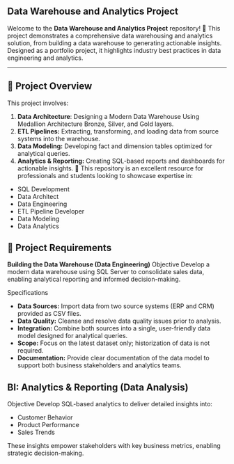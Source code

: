 ## Data Warehouse and Analytics Project

Welcome to the **Data Warehouse and Analytics Project** repository! 🚀
This project demonstrates a comprehensive data warehousing and analytics solution, from building a data warehouse to generating actionable insights. Designed as a portfolio project, it highlights industry best practices in data engineering and analytics.

---

## 📖 Project Overview
This project involves:

1. **Data Architecture**: Designing a Modern Data Warehouse Using Medallion Architecture Bronze, Silver, and Gold layers.
2. **ETL Pipelines:** Extracting, transforming, and loading data from source systems into the warehouse.
3. **Data Modeling:** Developing fact and dimension tables optimized for analytical queries.
4. **Analytics & Reporting:** Creating SQL-based reports and dashboards for actionable insights.
🎯 This repository is an excellent resource for professionals and students looking to showcase expertise in:

- SQL Development
-  Data Architect
-  Data Engineering
-  ETL Pipeline Developer
-  Data Modeling
-  Data Analytics

## 🚀 Project Requirements
**Building the Data Warehouse (Data Engineering)**
Objective
Develop a modern data warehouse using SQL Server to consolidate sales data, enabling analytical reporting and informed decision-making.

Specifications
- **Data Sources:** Import data from two source systems (ERP and CRM) provided as CSV files.
- **Data Quality:** Cleanse and resolve data quality issues prior to analysis.
- **Integration:** Combine both sources into a single, user-friendly data model designed for analytical queries.
- **Scope:** Focus on the latest dataset only; historization of data is not required.
- **Documentation:** Provide clear documentation of the data model to support both business stakeholders and analytics teams.

## BI: Analytics & Reporting (Data Analysis)
Objective
Develop SQL-based analytics to deliver detailed insights into:

- Customer Behavior
- Product Performance
- Sales Trends
  
These insights empower stakeholders with key business metrics, enabling strategic decision-making.
